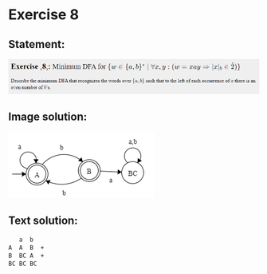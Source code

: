 # Exercise 8

## Statement:
![Statement](https://github.com/AdriCri22/Teoria-Computacion-TC-FIB/blob/main/DFA/08/Statement_8.png)

## Image solution:
![Solution](https://github.com/AdriCri22/Teoria-Computacion-TC-FIB/blob/main/DFA/08/Image_sol_8.png)

## Text solution:
       a  b 
    A  A  B  +
    B  BC A  +
    BC BC BC
